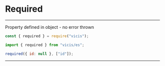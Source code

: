 # Required

----------

Property defined in object - no error thrown

```js
const { required } = require("vicis");
```

```js
import { required } from "vicis/es";
```

```js
required({ id: null }, ["id"]);
```

----------
